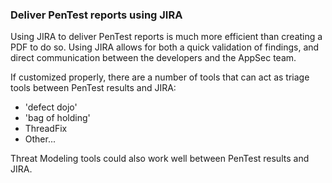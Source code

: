 ### Deliver PenTest reports using JIRA

Using JIRA to deliver PenTest reports is much more efficient than creating a PDF to do so.  Using JIRA allows for both a quick validation of findings, and direct communication between the developers and the AppSec team.

If customized properly, there are a number of tools that can act as triage tools between PenTest results and JIRA:

  * 'defect dojo'
  * 'bag of holding'
  * ThreadFix
  * Other...

Threat Modeling tools could also work well between PenTest results and JIRA.

